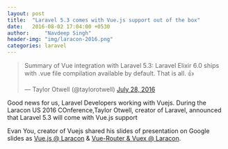 ```yaml
---
layout: post
title:  "Laravel 5.3 comes with Vue.js support out of the box"
date:   2016-08-02 17:04:00 +0530
author:     "Navdeep Singh"
header-img: "img/laracon-2016.png"
categories: laravel
---
```


<blockquote class="twitter-tweet" data-lang="en"><p lang="en" dir="ltr">Summary of Vue integration with Laravel 5.3: Laravel Elixir 6.0 ships with .vue file compilation available by default. That is all. 👍</p>&mdash; Taylor Otwell (@taylorotwell) <a href="https://twitter.com/taylorotwell/status/758668039780913157">July 28, 2016</a></blockquote>
<script async src="//platform.twitter.com/widgets.js" charset="utf-8"></script>

<p>Good news for us, Laravel Developers working with Vuejs. During the Laracon US 2016 COnference,Taylor Otwell, creator of Laravel, announced that Laravel 5.3 will come with Vue.js support</p>

<p>Evan You, creator of Vuejs shared his slides of presentation on Google slides as <a href="https://docs.google.com/presentation/d/16MpK3I2LZz47QdLg3uMNkCC3PqmM0znXF3-FdCEpics/edit#slide=id.p">Vue.js @ Laracon</a> & <a href="https://t.co/YfMqXe07Xt">Vue-Router & Vuex @ Laracon</a>.</p>